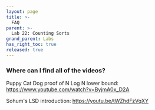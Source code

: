 ```yaml
---
layout: page
title: >-
  FAQ
parent: >-
  Lab 22: Counting Sorts
grand_parent: Labs
has_right_toc: true
released: true
---
```


### Where can I find all of the videos?

Puppy Cat Dog proof of N Log N lower bound: https://www.youtube.com/watch?v=ByjmA0x_D2A


Sohum's LSD introduction: https://youtu.be/tWZhdFzVqXY
